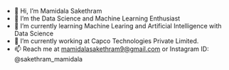 - 👋 Hi, I’m Mamidala Sakethram
- 👀 I’m the Data Science and Machine Learning Enthusiast
- 🌱 I’m currently learning Machine Learing and Artificial Intelligence with Data Science
- 💞️ I’m currently working at Capco Technologies Private Limited.
- 📫 Reach me at mamidalasakethram9@gmail.com or Instagram ID: @sakethram_mamidala

<!---
Sakethscoding/Sakethscoding is a ✨ special ✨ repository because its `README.md` (this file) appears on your GitHub profile.
You can click the Preview link to take a look at your changes.
--->
